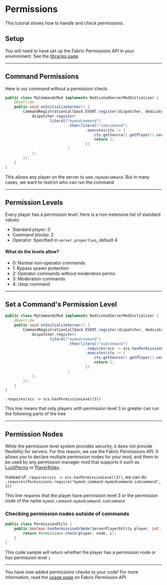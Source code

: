 # Permissions

This tutorial shows how to handle and check permissions.

## Setup

You will need to have set up the Fabric Permissions API in your environment. See the [libraries page](libraries.md)

---

## Command Permissions

Here is our command without a permission check:

```java
public class MyCommandsMod implements DedicatedServerModInitializer {
    @Override
    public void onInitializeServer() {
        CommandRegistrationCallback.EVENT.register(dispatcher, dedicated -> {
            dispatcher.register(
                    literal("mymodcommand")
                            .then(literal("subcommand")
                                    .executes(ctx -> {
                                        ctx.getSource().getPlayer().sendMessage(new LiteralText("It works"), false);
                                        return 1;
                                    })
                            )
            );
        });
    }
}
```

This allows any player on the server to use `/mymodcommand`. But in many cases, we want to restrict who can run the command

---

## Permission Levels

Every player has a permission level. Here is a non-extensive list of standard values:

- Standard player: 0
- Command blocks: 2
- Operator: Specified in `server.properties`, default 4

#### What do the levels allow?

- 0: Normal non-operator commands
- 1: Bypass spawn protection
- 2: Operator commands without moderation perms
- 3: Moderation commands
- 4: /stop command

---

## Set a Command's Permission Level

```java
public class MyCommandsMod implements DedicatedServerModInitializer {
    @Override
    public void onInitializeServer() {
        CommandRegistrationCallback.EVENT.register(dispatcher, dedicated -> {
            dispatcher.register(
                    literal("mymodcommand")
                            .then(literal("subcommand")
                                    .requires(scs -> scs.hasPermissionLevel(3))
                                    .executes(ctx -> {
                                        ctx.getSource().getPlayer().sendMessage(new LiteralText("It works"), false);
                                        return 1;
                                    })
                            )
            );
        });
    }
}
```
`.requires(scs -> scs.hasPermissionLevel(3))`

This line means that only players with permission level 3 or greater can run the following parts of the tree

---

## Permission Nodes

While the permission level system provides security, it does not provide flexibility for servers. For this reason, we use the Fabric Permissions API.
It allows you to declare multiple permission nodes for your mod, and them to be used by any permission manager mod that supports it such as [LuckPerms](https://luckperms.net/) or [PlayerRoles](https://modrinth.com/mod/player-roles).

Instead of `.requires(scs -> scs.hasPermissionLevel(3))`, we can do `.requires(Permissions.require("mymod.command.mymodcommand.subcommand", 3))`

This line requires that the player have permission level 3 or the permission node of the name `mymod.command.mymodcommand.subcommand`

### Checking permission nodes outside of commands

```java
public class PermissionUtils {
    public boolean hasPermissionOrNode(ServerPlayerEntity player, int i, String node) {
        return Permissions.check(player, node, i);
    }
}
```

This code sample will return whether the player has a permission node or has permission level `i`

--- 

You have now added permissions checks to your code! For more information, read the [usage page](https://github.com/lucko/fabric-permissions-api/blob/master/USAGE.md) on Fabric Permission API.